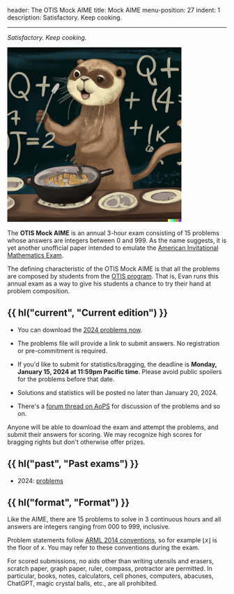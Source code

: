 header: The OTIS Mock AIME
title: Mock AIME
menu-position: 27
indent: 1
description: Satisfactory. Keep cooking.

---

_Satisfactory. Keep cooking._

<img src="static/otter-cooking.png"
  alt="An otter in front of a blackboard cooking a dish."
  width="400" />

The **OTIS Mock AIME** is an annual 3-hour exam consisting of 15 problems
whose answers are integers between $0$ and $999$.
As the name suggests, it is yet another unofficial paper intended to emulate the
[American Invitational Mathematics Exam][aime].

The defining characteristic of the OTIS Mock AIME is that all the problems
are composed by students from the [OTIS program](otis.html).
That is, Evan runs this annual exam as a way to give his students
a chance to try their hand at problem composition.

## {{ hl("current", "Current edition") }}

- You can download the [2024 problems now](/exams/OTIS-Mock-AIME-2024.pdf).

- The problems file will provide a link to submit answers.
  No registration or pre-commitment is required.

- If you'd like to submit for statistics/bragging, the deadline is
  **Monday, January 15, 2024 at 11:59pm Pacific time**.
  Please avoid public spoilers for the problems before that date.

- Solutions and statistics will be posted no later than January 20, 2024.

- There's a [forum thread on AoPS](https://aops.com/community/p29466910)
  for discussion of the problems and so on.

Anyone will be able to download the exam and attempt the problems,
and submit their answers for scoring.
We may recognize high scores for bragging rights
but don't otherwise offer prizes.

## {{ hl("past", "Past exams") }}

- 2024: [problems](/exams/OTIS-Mock-AIME-2024.pdf)

## {{ hl("format", "Format") }}

Like the AIME, there are 15 problems to solve in 3 continuous hours
and all answers are integers ranging from 000 to 999, inclusive.

Problem statements follow [ARML 2014 conventions][arml],
so for example $\left\lfloor x \right\rfloor$ is the floor of $x$.
You may refer to these conventions during the exam.

For scored submissions, no aids other than writing utensils and erasers,
scratch paper, graph paper, ruler, compass, protractor are permitted.
In particular, books, notes, calculators, cell phones, computers, abacuses,
ChatGPT, magic crystal balls, etc., are all prohibited.

[aime]: https://en.wikipedia.org/wiki/American_Invitational_Mathematics_Examination
[arml]: /static/ARML_Conventions_2014.pdf
